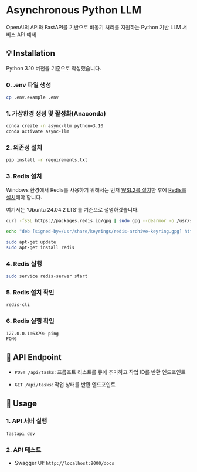# Asynchronous Python LLM

OpenAI의 API와 FastAPI를 기반으로 비동기 처리를 지원하는 Python 기반 LLM 서비스 API 예제

## 💡 Installation

Python 3.10 버전을 기준으로 작성했습니다.

### 0. .env 파일 생성

```bash
cp .env.example .env
```

### 1. 가상환경 생성 및 활성화(Anaconda)

```bash
conda create -n async-llm python=3.10
conda activate async-llm
```

### 2. 의존성 설치

```bash
pip install -r requirements.txt
```

### 3. Redis 설치

Windows 환경에서 Redis를 사용하기 위해서는 먼저 [WSL2를 설치](https://learn.microsoft.com/en-us/windows/wsl/install)한 후에 [Redis를 설치](https://redis.io/docs/latest/operate/oss_and_stack/install/archive/install-redis/install-redis-on-windows/)해야 합니다.

여기서는 'Ubuntu 24.04.2 LTS'를 기준으로 설명하겠습니다.

```bash
curl -fsSL https://packages.redis.io/gpg | sudo gpg --dearmor -o /usr/share/keyrings/redis-archive-keyring.gpg

echo "deb [signed-by=/usr/share/keyrings/redis-archive-keyring.gpg] https://packages.redis.io/deb $(lsb_release -cs) main" | sudo tee /etc/apt/sources.list.d/redis.list

sudo apt-get update
sudo apt-get install redis
```

### 4. Redis 실행

```bash
sudo service redis-server start
```

### 5. Redis 설치 확인

```bash
redis-cli
```

### 6. Redis 실행 확인

```bash
127.0.0.1:6379> ping
PONG
```

## 🔗 API Endpoint

- `POST /api/tasks`: 프롬프트 리스트를 큐에 추가하고 작업 ID를 반환 엔드포인트

- `GET /api/tasks`: 작업 상태를 반환 엔드포인트

## 🚩 Usage

### 1. API 서버 실행

```bash
fastapi dev
```

### 2. API 테스트

- Swagger UI: `http://localhost:8000/docs`
